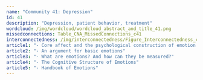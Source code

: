 ```yaml
---
name: "Community 41: Depression"
id: 41
description: "Depression, patient behavior, treatment"
wordcloud: /img/wordcloud/wordcloud_abstract_and_title_41.png
missedconnections: Table_CNA_MissedConnections_c41
interconnectedness: /img/interconnectedness/Figure_Interconnectedness_c41.png
article1: "- Core affect and the psychological construction of emotion."
article2: "- An argument for basic emotions"
article3: "- What are emotions? And how can they be measured?"
article4: "- The Cognitive Structure of Emotions"
article5: "- Handbook of Emotions"
---
```

